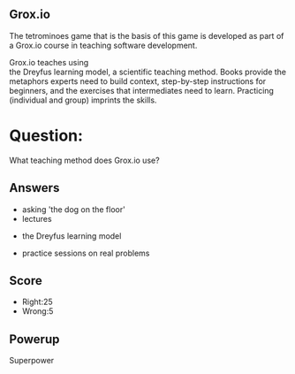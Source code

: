 ## Grox.io
The tetrominoes game that is the basis of this game
is developed as part of a Grox.io course
in teaching software development.

Grox.io teaches using  
the Dreyfus learning model,
a scientific teaching method.
Books provide the metaphors experts need to build context,
step-by-step instructions for beginners,
and the exercises that intermediates need to learn.
Practicing (individual and group) imprints the skills.

# Question:
What teaching method does Grox.io use?

## Answers
- asking 'the dog on the floor'
- lectures
* the Dreyfus learning model
- practice sessions on real problems


## Score
- Right:25
- Wrong:5

## Powerup
Superpower
